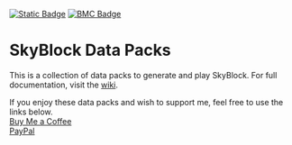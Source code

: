 [![Static Badge](https://img.shields.io/badge/_-Discord-black?logo=discord&logoColor=%235865F2&labelColor=black&color=%235865F2)](https://discord.gg/mzWSZuGatd) [![BMC Badge](https://img.shields.io/badge/_%20-Buy%20Me%20a%20Coffee-black?logo=buymeacoffee&logoColor=%23FFDD00&labelColor=black&color=%23FFDD00)](https://bmc.link/bluepsychoranger)
# SkyBlock Data Packs
This is a collection of data packs to generate and play SkyBlock. For full documentation, visit the [wiki](https://github.com/BluePsychoRanger/SkyBlock_Collection/wiki).

If you enjoy these data packs and wish to support me, feel free to use the links below.  
[Buy Me a Coffee](https://bmc.link/bluepsychoranger)  
[PayPal](https://paypal.me/bluepsychoranger)  
